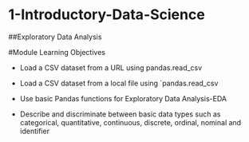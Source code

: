 # 1-Introductory-Data-Science
##Exploratory Data Analysis

#Module Learning Objectives

* Load a CSV dataset from a URL using pandas.read_csv

* Load a CSV dataset from a local file using `pandas.read_csv

* Use basic Pandas functions for Exploratory Data Analysis-EDA

* Describe and discriminate between basic data types such as categorical, quantitative, continuous, discrete, ordinal, nominal and 
  identifier
